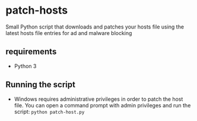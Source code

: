 patch-hosts
===========

Small Python script that downloads and patches your hosts file using the  latest hosts file entries for ad and malware blocking 


## requirements
* Python 3


## Running the script
* Windows requires administrative privileges in order to patch the host file. You can open a command prompt with admin privileges and run the script:
    `python patch-host.py`
